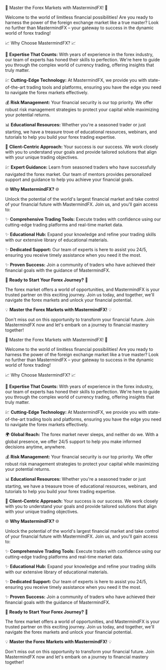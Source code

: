 🌟 Master the Forex Markets with MastermindFX! 🌟

Welcome to the world of limitless financial possibilities! Are you ready to harness the power of the foreign exchange market like a true master? Look no further than MastermindFX – your gateway to success in the dynamic world of forex trading!



📈 Why Choose MastermindFX? 📈


💼 **Expertise That Counts:** With years of experience in the forex industry, our team of experts has honed their skills to perfection. We're here to guide you through the complex world of currency trading, offering insights that truly matter.

💹 **Cutting-Edge Technology:** At MastermindFX, we provide you with state-of-the-art trading tools and platforms, ensuring you have the edge you need to navigate the forex markets effectively.

💰 **Risk Management:** Your financial security is our top priority. We offer robust risk management strategies to protect your capital while maximizing your potential returns.

📊 **Educational Resources:** Whether you're a seasoned trader or just starting, we have a treasure trove of educational resources, webinars, and tutorials to help you build your forex trading expertise.

🤝 **Client-Centric Approach:** Your success is our success. We work closely with you to understand your goals and provide tailored solutions that align with your unique trading objectives.

💹 **Expert Guidance:** Learn from seasoned traders who have successfully navigated the forex market. Our team of mentors provides personalized support and guidance to help you achieve your financial goals.





🌐 **Why MastermindFX?** 🌐

Unlock the potential of the world's largest financial market and take control of your financial future with MastermindFX. Join us, and you'll gain access to:

✨ **Comprehensive Trading Tools:** Execute trades with confidence using our cutting-edge trading platforms and real-time market data.

✨ **Educational Hub:** Expand your knowledge and refine your trading skills with our extensive library of educational materials.

✨ **Dedicated Support:** Our team of experts is here to assist you 24/5, ensuring you receive timely assistance when you need it the most.

✨ **Proven Success:** Join a community of traders who have achieved their financial goals with the guidance of MastermindFX.




🚀 **Ready to Start Your Forex Journey?** 🚀

The forex market offers a world of opportunities, and MastermindFX is your trusted partner on this exciting journey. Join us today, and together, we'll navigate the forex markets and unlock your financial potential.


💡 **Master the Forex Markets with MastermindFX!** 💡

Don't miss out on this opportunity to transform your financial future. Join MastermindFX now and let's embark on a journey to financial mastery together!






































🌟 Master the Forex Markets with MastermindFX! 🌟

Welcome to the world of limitless financial possibilities! Are you ready to harness the power of the foreign exchange market like a true master? Look no further than MastermindFX – your gateway to success in the dynamic world of forex trading!



📈 Why Choose MastermindFX? 📈


💼 **Expertise That Counts:** With years of experience in the forex industry, our team of experts has honed their skills to perfection. We're here to guide you through the complex world of currency trading, offering insights that truly matter.

💹 **Cutting-Edge Technology:** At MastermindFX, we provide you with state-of-the-art trading tools and platforms, ensuring you have the edge you need to navigate the forex markets effectively.

🌍 **Global Reach:** The forex market never sleeps, and neither do we. With a global presence, we offer 24/5 support to help you make informed decisions anytime, anywhere.

💰 **Risk Management:** Your financial security is our top priority. We offer robust risk management strategies to protect your capital while maximizing your potential returns.

📊 **Educational Resources:** Whether you're a seasoned trader or just starting, we have a treasure trove of educational resources, webinars, and tutorials to help you build your forex trading expertise.

🤝 **Client-Centric Approach:** Your success is our success. We work closely with you to understand your goals and provide tailored solutions that align with your unique trading objectives.







🌐 **Why MastermindFX?** 🌐

Unlock the potential of the world's largest financial market and take control of your financial future with MastermindFX. Join us, and you'll gain access to:

✨ **Comprehensive Trading Tools:** Execute trades with confidence using our cutting-edge trading platforms and real-time market data.

✨ **Educational Hub:** Expand your knowledge and refine your trading skills with our extensive library of educational materials.

✨ **Dedicated Support:** Our team of experts is here to assist you 24/5, ensuring you receive timely assistance when you need it the most.

✨ **Proven Success:** Join a community of traders who have achieved their financial goals with the guidance of MastermindFX.




🚀 **Ready to Start Your Forex Journey?** 🚀

The forex market offers a world of opportunities, and MastermindFX is your trusted partner on this exciting journey. Join us today, and together, we'll navigate the forex markets and unlock your financial potential.


💡 **Master the Forex Markets with MastermindFX!** 💡

Don't miss out on this opportunity to transform your financial future. Join MastermindFX now and let's embark on a journey to financial mastery together!




